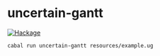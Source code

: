 # uncertain-gantt

[![Hackage](https://img.shields.io/hackage/v/uncertain-gantt.svg?logo=haskell)](https://hackage.haskell.org/package/uncertain-gantt)

```bash
cabal run uncertain-gantt resources/example.ug
```
